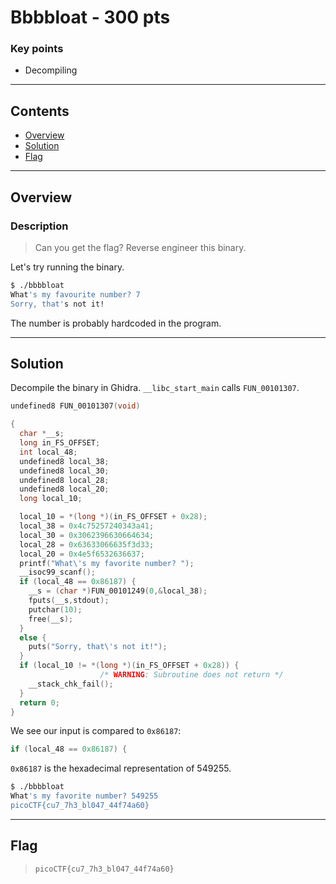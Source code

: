 # **Bbbbloat - 300 pts**

### Key points

- Decompiling

---

## **Contents**

- [Overview](#overview)
- [Solution](#solution)
- [Flag](#flag)

---

## Overview

### Description

> Can you get the flag? Reverse engineer this binary.

Let's try running the binary.

```sh
$ ./bbbbloat
What's my favourite number? 7
Sorry, that's not it!
```

The number is probably hardcoded in the program.

---

## Solution

Decompile the binary in Ghidra. `__libc_start_main` calls `FUN_00101307`.

```c
undefined8 FUN_00101307(void)

{
  char *__s;
  long in_FS_OFFSET;
  int local_48;
  undefined8 local_38;
  undefined8 local_30;
  undefined8 local_28;
  undefined8 local_20;
  long local_10;

  local_10 = *(long *)(in_FS_OFFSET + 0x28);
  local_38 = 0x4c75257240343a41;
  local_30 = 0x3062396630664634;
  local_28 = 0x63633066635f3d33;
  local_20 = 0x4e5f6532636637;
  printf("What\'s my favorite number? ");
  __isoc99_scanf();
  if (local_48 == 0x86187) {
    __s = (char *)FUN_00101249(0,&local_38);
    fputs(__s,stdout);
    putchar(10);
    free(__s);
  }
  else {
    puts("Sorry, that\'s not it!");
  }
  if (local_10 != *(long *)(in_FS_OFFSET + 0x28)) {
                    /* WARNING: Subroutine does not return */
    __stack_chk_fail();
  }
  return 0;
}
```

We see our input is compared to `0x86187`:

```c
if (local_48 == 0x86187) {
```

`0x86187` is the hexadecimal representation of 549255.

```sh
$ ./bbbbloat
What's my favorite number? 549255
picoCTF{cu7_7h3_bl047_44f74a60}
```

---

## Flag

> `picoCTF{cu7_7h3_bl047_44f74a60}`
